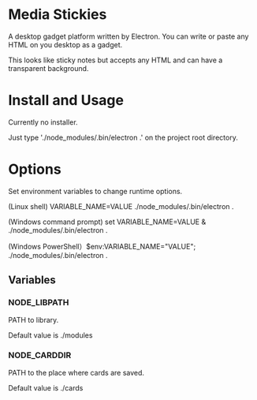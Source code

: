 # Media Stickies
A desktop gadget platform written by Electron.
You can write or paste any HTML on you desktop as a gadget.

This looks like sticky notes but accepts any HTML and can have a transparent background.

# Install and Usage
Currently no installer. 

Just type './node_modules/.bin/electron .' on the project root directory.

# Options

Set environment variables to change runtime options.

(Linux shell) VARIABLE_NAME=VALUE ./node_modules/.bin/electron .

(Windows command prompt) set VARIABLE_NAME=VALUE & ./node_modules/.bin/electron .

(Windows PowerShell）$env:VARIABLE_NAME="VALUE"; ./node_modules/.bin/electron .

## Variables

### NODE_LIBPATH

PATH to library.

Default value is ./modules

### NODE_CARDDIR

PATH to the place where cards are saved.

Default value is ./cards
